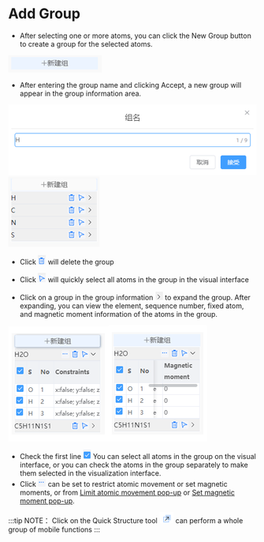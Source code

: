 # Add Group

- After selecting one or more atoms, you can click the New Group button to create a group for the selected atoms.
  
![addgroup](./nested/qstudio_addgroup.png)

- After entering the group name and clicking Accept, a new group will appear in the group information area.

![addgroup](./nested/qstudio_addgroup2.png)
![addgroup](./nested/qstudio_addgroup3.png)

- Click ![addgroup](./nested/qstudio_addgroup7.png) will delete the group
- Click ![addgroup](./nested/qstudio_addgroup8.png) will quickly select all atoms in the group in the visual interface

- Click on a group in the group information ![addgroup](./nested/qstudio_addgroup9.png) to expand the group. After expanding, you can view the element, sequence number, fixed atom, and magnetic moment information of the atoms in the group.
  
![addgroup](./nested/qstudio_addgroup4.png)![addgroup](./nested/qstudio_addgroup5.png)

  - Check the first line ![addgroup](./nested/qstudio_addgroup10.png) You can select all atoms in the group on the visual interface, or you can check the atoms in the group separately to make them selected in the visualization interface.
  - Click ![addgroup](./nested/qstudio_addgroup6.png) can be set to restrict atomic movement or set magnetic moments, or from [Limit atomic movement pop-up](./qstudio_manual_settings_fixatom.md) or [Set magnetic moment pop-up](./qstudio_manual_settings_magmom.md).

:::tip NOTE：
Click on the Quick Structure tool ![movegroup](./nested/qstudio_structtools_movegroup.png) can perform a whole group of mobile functions
:::

